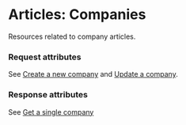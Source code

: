 # <a name="companies_intro"></a>Articles: Companies

Resources related to company articles.

### Request attributes

See [Create a new company](#companies_create) and [Update a company](#companies_update).

### Response attributes

See [Get a single company](#companies_show)
